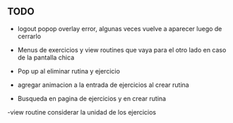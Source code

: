 ## TODO
- logout popop overlay error, algunas veces vuelve a aparecer luego de cerrarlo

- Menus de exercicios y view routines que vaya para el otro lado en caso de la pantalla chica

- Pop up al eliminar rutina y ejercicio

- agregar animacion a la entrada de ejercicios al crear rutina

- Busqueda en pagina de ejercicios y en crear rutina

-view routine considerar la unidad de los ejercicios